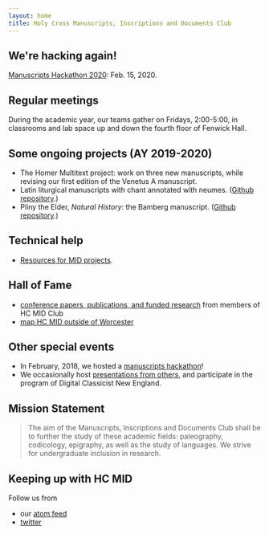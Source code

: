 ```yaml
---
layout: home
title: Holy Cross Manuscripts, Inscriptions and Documents Club
---
```



## We're hacking again!

[Manuscripts Hackathon 2020](https://hcmid.github.io/ms-hackathon-2020/):  Feb. 15, 2020.

## Regular meetings

During the academic year, our teams gather on Fridays, 2:00-5:00, in classrooms and lab space up and down the fourth floor of Fenwick Hall.




## Some ongoing projects (AY 2019-2020)




-   The Homer Multitext project:   work on three new manuscripts, while revising our first edition of the Venetus A manuscript.
-   Latin liturgical manuscripts with chant annotated with neumes.  ([Github repository](https://github.com/HCMID/chant).)
-   Pliny the Elder, *Natural History*: the Bamberg manuscript.  ([Github repository](https://github.com/HCMID/plinius).)


## Technical help

-  [Resources for MID projects](tech).




## Hall of Fame

-   [conference papers,  publications, and funded research](hof) from members of HC MID Club
-   [map HC MID outside of Worcester](where)

## Other special events


- In February, 2018, we hosted a [manuscripts hackathon](https://hcmid.github.io/ms-hackathon-2018/)!
- We occasionally host [presentations from others](hosted), and participate in the program of Digital Classicist New England.


## Mission Statement


>The aim of the Manuscripts, Inscriptions and Documents Club shall be to further the study of these academic fields: paleography, codicology, epigraphy, as well as the study of languages. We strive for undergraduate inclusion in research.


## Keeping up with HC MID

Follow us from

- our [atom feed](atom.xml)
- [twitter](https://twitter.com/hcmid)
